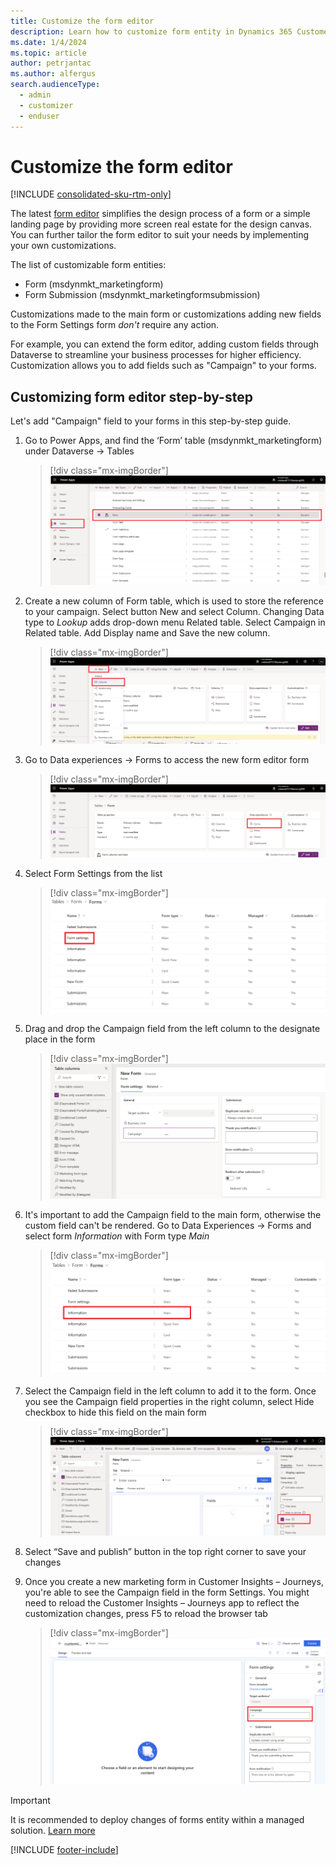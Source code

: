 ```yaml
---
title: Customize the form editor
description: Learn how to customize form entity in Dynamics 365 Customer Insights - Journeys.
ms.date: 1/4/2024
ms.topic: article
author: petrjantac
ms.author: alfergus
search.audienceType: 
  - admin
  - customizer
  - enduser
---
```


# Customize the form editor

[!INCLUDE [consolidated-sku-rtm-only](./includes/consolidated-sku-rtm-only.md)]

The latest [form editor](real-time-marketing-form-overview.md) simplifies the design process of a form or a simple landing page by providing more screen real estate for the design canvas. You can further tailor the form editor to suit your needs by implementing your own customizations.

The list of customizable form entities:

- Form (msdynmkt_marketingform)
- Form Submission (msdynmkt_marketingformsubmission)

Customizations made to the main form or customizations adding new fields to the Form Settings form *don't* require any action.

For example, you can extend the form editor, adding custom fields through Dataverse to streamline your business processes for higher efficiency. Customization allows you to add fields such as "Campaign" to your forms.

## Customizing form editor step-by-step

Let's add "Campaign" field to your forms in this step-by-step guide.

1. Go to Power Apps, and find the ‘Form’ table (msdynmkt_marketingform) under Dataverse -> Tables

    > [!div class="mx-imgBorder"]
    > ![Add consent element to the form.](media/real-time-marketing-form-customization-step1.png)

1. Create a new column of Form table, which is used to store the reference to your campaign. Select button New and select Column. Changing Data type to *Lookup* adds drop-down menu Related table. Select Campaign in Related table. Add Display name and Save the new column.

    > [!div class="mx-imgBorder"]
    > ![Add consent element to the form.](media/real-time-marketing-form-customization-step2.png)

1. Go to Data experiences -> Forms to access the new form editor form

    > [!div class="mx-imgBorder"]
    > ![Add consent element to the form.](media/real-time-marketing-form-customization-step3.png)

1. Select Form Settings from the list

    > [!div class="mx-imgBorder"]
    > ![Add consent element to the form.](media/real-time-marketing-form-customization-step4.png)

1. Drag and drop the Campaign field from the left column to the designate place in the form

    > [!div class="mx-imgBorder"]
    > ![Add consent element to the form.](media/real-time-marketing-form-customization-step5.png)

1. It's important to add the Campaign field to the main form, otherwise the custom field can't be rendered. Go to Data Experiences -> Forms and select form *Information* with Form type *Main*

    > [!div class="mx-imgBorder"]
    > ![Add consent element to the form.](media/real-time-marketing-form-customization-step6.png)

1. Select the Campaign field in the left column to add it to the form. Once you see the Campaign field properties in the right column, select Hide checkbox to hide this field on the main form

    > [!div class="mx-imgBorder"]
    > ![Add consent element to the form.](media/real-time-marketing-form-customization-step7.png)

1. Select “Save and publish” button in the top right corner to save your changes
1. Once you create a new marketing form in Customer Insights – Journeys, you're able to see the Campaign field in the form Settings. You might need to reload the Customer Insights – Journeys app to reflect the customization changes, press F5 to reload the browser tab
    > [!div class="mx-imgBorder"]
    > ![Add consent element to the form.](media/real-time-marketing-form-customization-step8.png)

> [!IMPORTANT]
> It is recommended to deploy changes of forms entity within a managed solution. [Learn more](https://learn.microsoft.com/power-platform/alm/solution-concepts-alm)

[!INCLUDE [footer-include](./includes/footer-banner.md)]